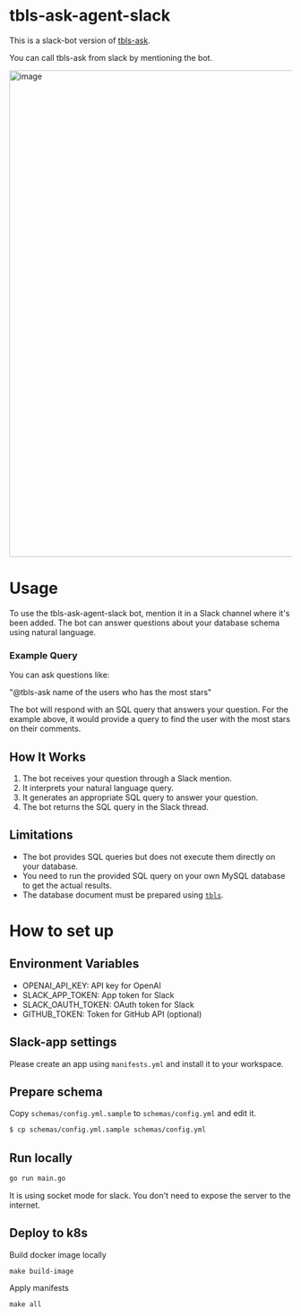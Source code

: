 # tbls-ask-agent-slack

This is a slack-bot version of [tbls-ask](https://github.com/k1LoW/tbls-ask).

You can call tbls-ask from slack by mentioning the bot.

<img width="869" alt="image" src="https://github.com/user-attachments/assets/1a0657d8-16a4-4f8f-b040-80a3093e36c2">

# Usage

To use the tbls-ask-agent-slack bot, mention it in a Slack channel where it's been added. The bot can answer questions about your database schema using natural language.

### Example Query

You can ask questions like:

"@tbls-ask name of the users who has the most stars"

The bot will respond with an SQL query that answers your question. For the example above, it would provide a query to find the user with the most stars on their comments.

## How It Works

1. The bot receives your question through a Slack mention.
2. It interprets your natural language query.
3. It generates an appropriate SQL query to answer your question.
4. The bot returns the SQL query in the Slack thread.

## Limitations

- The bot provides SQL queries but does not execute them directly on your database.
- You need to run the provided SQL query on your own MySQL database to get the actual results.
- The database document must be prepared using [`tbls`](https://github.com/k1LoW/tbls).

# How to set up

## Environment Variables

* OPENAI_API_KEY: API key for OpenAI
* SLACK_APP_TOKEN: App token for Slack
* SLACK_OAUTH_TOKEN: OAuth token for Slack
* GITHUB_TOKEN: Token for GitHub API (optional)

## Slack-app settings

Please create an app using `manifests.yml` and install it to your workspace.

## Prepare schema

Copy `schemas/config.yml.sample` to `schemas/config.yml` and edit it.

```sh
$ cp schemas/config.yml.sample schemas/config.yml
```

## Run locally

```sh
go run main.go
```

It is using socket mode for slack. You don't need to expose the server to the internet.

## Deploy to k8s

Build docker image locally

```
make build-image
```

Apply manifests

```
make all
```
